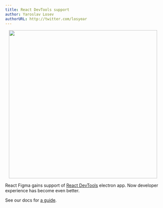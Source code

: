 ```yaml
---
title: React DevTools support
author: Yaroslav Losev
authorURL: http://twitter.com/losyear
---
```


<p align="center"><img src="https://media.giphy.com/media/kBeN9O7GRBQyaqmctw/giphy.gif" width="480" /></p>

React Figma gains support of [React DevTools](https://github.com/facebook/react/tree/master/packages/react-devtools) electron app.
Now developer experience has become even better.

See our docs for [a guide](/docs/devtools).
